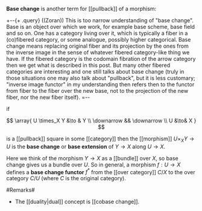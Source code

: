 **Base change** is another term for [[pullback]] of a morphism:

+--{+ .query}
((Zoran)) This is too narrow understanding of "base change". Base is an object over which we work, for example base scheme, base field and so on. One has a category living over it, which is
typically a fiber in a (co)fibered category, or some analogue, possibly higher categorical. Base change means replacing original fiber and its projection by the ones from the inverse image in the sense of whatever fibered category-like thing we have. If the fibered category is the codomain fibration of the arrow category then we get what is described in this post. But many other fibered categories are interesting and one still talks about base change (truly in those situations one may also talk about "pullback", but it is less customary; "inverse image functor" in my understanding then refers then to the functor from fiber to the fiber over the new base, not to the projection of the new fiber, nor the new fiber itself).
=--

if

$$
  \array{
    U \times_X Y &\to & Y
    \\
    \downarrow && \downarrow
    \\
    U &\to& X 
  }
$$

is a [[pullback]] square in some [[category]] then the [[morphism]] $U \times_X Y \to U$ is the **base change** or **base extension** of $Y \to X$ along $U \to X$.

Here we think of the morphism $Y \to X$ as a [[bundle]] over $X$, so base change gives us a bundle over $U$.  So in general, a morphism $f: U \to X$ defines a **base change functor** $f^*$ from the [[over category]] $C/X$ to the over category $C/U$ (where $C$ is the original category).

#Remarks#

* The [[duality|dual]] concept is [[cobase change]].